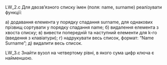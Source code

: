 LW_2.c
Для двозв’язного списку імен (поля: name, surname) реалізувати функції:

а) додавання елемента у порядку спадання surname, для однакових прізвищ сортувати у порядку спадання name;
б) видалення елемента з хвоста списку;
в) вивести попередній та наступний елементи для k-го (введення з
клавіатури);
г) надрукувати весь список, формат: “Name Surname”;
д) видалити весь список.

LW_3.c
Знайти вузол на четвертому рівні, в якого сума цифр ключа є найменшою.
